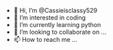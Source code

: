 - 👋 Hi, I’m @Cassieisclassy529
- 👀 I’m interested in coding
- 🌱 I’m currently learning python
- 💞️ I’m looking to collaborate on ...
- 📫 How to reach me ...

<!---
Cassieisclassy529/Cassieisclassy529 is a ✨ special ✨ repository because its `README.md` (this file) appears on your GitHub profile.
You can click the Preview link to take a look at your changes.
--->
